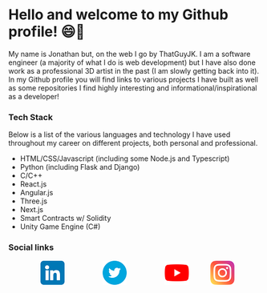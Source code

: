 # Hello and welcome to my Github profile! 😄👋

My name is Jonathan but, on the web I go by ThatGuyJK. I am a software engineer (a majority of what I do is web development) but I have also done work as a professional 3D artist in the past (I am slowly getting back into it). In my Github profile you will find links to various projects I have built as well as some repositories I find highly interesting and informational/inspirational as a developer!

### Tech Stack
Below is a list of the various languages and technology I have used throughout my career on different projects, both personal and professional.
- HTML/CSS/Javascript (including some Node.js and Typescript)
- Python (including Flask and Django)
- C/C++
- React.js
- Angular.js
- Three.js
- Next.js 
- Smart Contracts w/ Solidity
- Unity Game Engine (C#)
  
### Social links
<a href="https://www.linkedin.com/in/jonathankkelly/" style="margin-left: 32px;" ><img src="https://github.com/thatguyjk/thatguyjk/blob/main/linkedin.png" alt="linkedin logo" title="My LinkedIn profile" width="48" style="margin-left: 32px;" /></a>&nbsp;&nbsp;&nbsp;<a href="https://twitter.com/thatguyJK" style="margin-left: 32px;" ><img src="https://github.com/thatguyjk/thatguyjk/blob/main/twitter.png" alt="twitter logo" title="My Twitter profile" width="48" style="margin-left: 32px;" /></a>&nbsp;&nbsp;&nbsp;<a href="https://www.youtube.com/channel/UCYQzDM7M160MiVwAjkqIYJQ" style="margin-left: 32px;" ><img src="https://github.com/thatguyjk/thatguyjk/blob/main/youtube.png" alt="youtube logo" title="My Youtube profile" width="48" style="margin-left: 32px;" /></a>&nbsp;&nbsp;&nbsp;<a href="https://www.instagram.com/thatguyjkdev/" style="margin-left: 32px;" ><img src="https://github.com/thatguyjk/thatguyjk/blob/main/instagram.png" alt="instagram logo" title="My instagram profile" width="48" /></a>&nbsp;&nbsp;&nbsp;
